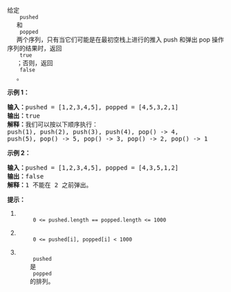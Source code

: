 <html>
 <body>
  <p>
   给定
   <code>
    pushed
   </code>
   和
   <code>
    popped
   </code>
   两个序列，只有当它们可能是在最初空栈上进行的推入 push 和弹出 pop 操作序列的结果时，返回
   <code>
    true
   </code>
   ；否则，返回
   <code>
    false
   </code>
   。
  </p>
  <p>
  </p>
  <p>
   <strong>
    示例 1：
   </strong>
  </p>
  <pre><strong>输入：</strong>pushed = [1,2,3,4,5], popped = [4,5,3,2,1]
<strong>输出：</strong>true
<strong>解释：</strong>我们可以按以下顺序执行：
push(1), push(2), push(3), push(4), pop() -&gt; 4,
push(5), pop() -&gt; 5, pop() -&gt; 3, pop() -&gt; 2, pop() -&gt; 1
</pre>
  <p>
   <strong>
    示例 2：
   </strong>
  </p>
  <pre><strong>输入：</strong>pushed = [1,2,3,4,5], popped = [4,3,5,1,2]
<strong>输出：</strong>false
<strong>解释：</strong>1 不能在 2 之前弹出。
</pre>
  <p>
  </p>
  <p>
   <strong>
    提示：
   </strong>
  </p>
  <ol>
   <li>
    <code>
     0 &lt;= pushed.length == popped.length &lt;= 1000
    </code>
   </li>
   <li>
    <code>
     0 &lt;= pushed[i], popped[i] &lt; 1000
    </code>
   </li>
   <li>
    <code>
     pushed
    </code>
    是
    <code>
     popped
    </code>
    的排列。
   </li>
  </ol>
 </body>
</html>